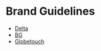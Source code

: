 # Brand Guidelines

- [Delta](https://www.dropbox.com/s/m7870x95po3dd58/delta_style_guide.pdf?dl=0)
- [BG](https://www.dropbox.com/s/5vdeyu4jp04afhf/BG%20Visual%20Identity%20Guidelines.pdf?dl=0)
- [Globetouch](https://www.dropbox.com/sh/shd3gk2qosgxaua/AAA5Rau0wl1g4doJAljhKm35a?dl=0)
